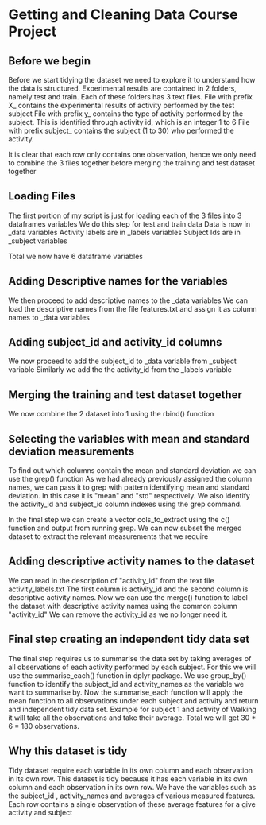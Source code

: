 # Getting and Cleaning Data Course Project
## Before we begin
Before we start tidying the dataset we need to explore it to understand how the data is structured.
Experimental results are contained in 2 folders, namely test and train.
Each of these folders has 3 text files.
File with prefix X_ contains the experimental results of activity performed by the test subject
File with prefix y_ contains the type of activity performed by the subject. This is identified through activity id, which is an integer 1 to 6
File with prefix subject_ contains the subject (1 to 30) who performed the activity.

It is clear that each row only contains one observation, hence we only need to combine the 3 files together before merging the training and test dataset together

## Loading Files
The first portion of my script is just for loading each of the 3 files into 3 dataframes variables
We do this step for test and train data
Data is now in _data variables
Activity labels are in _labels variables
Subject Ids are in _subject variables

Total we now have 6 dataframe variables

## Adding Descriptive names for the variables
We then proceed to add descriptive names to the _data variables
We can load the descriptive names from the file features.txt and assign it as column names to _data variables

## Adding subject_id and activity_id columns
We now proceed to add the subject_id to _data variable from _subject variable
Similarly we add the the activity_id from the _labels variable

## Merging the training and test dataset together
We now combine the 2 dataset into 1 using the rbind() function

## Selecting the variables with mean and standard deviation measurements
To find out which columns contain the mean and standard deviation we can use the grep() function
As we had already previously assigned the column names, we can pass it to grep with pattern identifying mean and standard deviation.
In this case it is "mean" and "std" respectively.
We also identify the activity_id and subject_id column indexes using the grep command.

In the final step we can create a vector cols_to_extract using the c() function and output from running grep.
We can now subset the merged dataset to extract the relevant measurements that we require

## Adding descriptive activity names to the dataset
We can read in the description of "activity\_id" from the text file activity_labels.txt
The first column is activity\_id and the second column is descriptive activity names. 
Now we can use the merge() function to label the dataset with descriptive activity names using the common column "activity_id"
We can remove the activity_id as we no longer need it.

## Final step creating an independent tidy data set
The final step requires us to summarise the data set by taking averages of all observations of each activity performed by each subject.
For this we will use the summarise_each() function in dplyr package.
We use group_by() function to identify the subject\_id and activity\_names as the variable we want to summarise by.
Now the summarise_each function will apply the mean function to all observations under each subject and activity and return and independent tidy data set.
Example for subject 1 and activity of Walking it will take all the observations and take their average.
Total we will get 30 * 6 = 180 observations.

## Why this dataset is tidy
Tidy dataset require each variable in its own column and each observation in its own row.
This dataset is tidy because it has each variable in its own column and each observation in its own row.
We have the variables such as the subject_id , activity\_names and averages of various measured features.
Each row contains a single observation of these average features for a give activity and subject